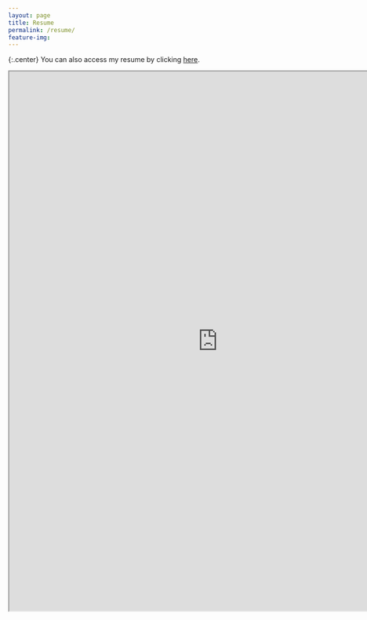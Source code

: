 ```yaml
---
layout: page
title: Resume
permalink: /resume/
feature-img:
---
```

{:.center}
You can also access my resume by clicking [here](https://resume.creddle.io/resume/9xkc2hr5gue).

<div class="resume-container">
  <iframe src="https://resume.creddle.io/embed/9xkc2hr5gue" width="850" height="1100" seamless></iframe>
</div>
